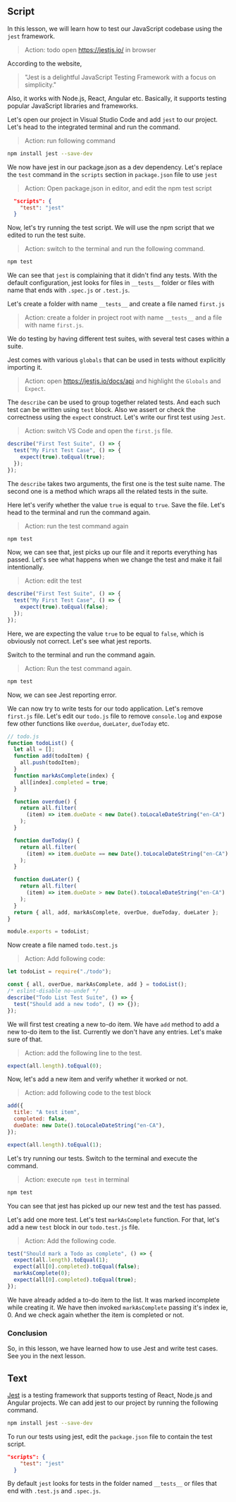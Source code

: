 ## Script

In this lesson, we will learn how to test our JavaScript codebase using the `jest` framework.

> Action: todo open https://jestjs.io/ in browser

According to the website,

> "Jest is a delightful JavaScript Testing Framework with a focus on simplicity."

Also, it works with Node.js, React, Angular etc. Basically, it supports testing popular JavaScript libraries and frameworks.

Let's open our project in Visual Studio Code and add `jest` to our project. Let's head to the integrated terminal and run the command.

> Action: run following command

```sh
npm install jest --save-dev
```

We now have jest in our package.json as a dev dependency. Let's replace the `test` command in the `scripts` section in `package.json` file to use `jest`

> Action: Open package.json in editor, and edit the npm test script

```json
  "scripts": {
    "test": "jest"
  }
```

Now, let's try running the test script. We will use the npm script that we edited to run the test suite.

> Action: switch to the terminal and run the following command.

```sh
npm test
```

We can see that `jest` is complaining that it didn't find any tests. With the default configuration, jest looks for files in `__tests__` folder or files with name that ends with `.spec.js` or `.test.js`.

Let's create a folder with name `__tests__` and create a file named `first.js`

> Action: create a folder in project root with name `__tests__` and a file with name `first.js`.

We do testing by having different test suites, with several test cases within a suite.

Jest comes with various `globals` that can be used in tests without explicitly importing it.

> Action: open https://jestjs.io/docs/api and highlight the `Globals` and `Expect`.

The `describe` can be used to group together related tests. And each such test can be written using `test` block. Also we assert or check the correctness using the `expect` construct. Let's write our first test using `Jest`.

> Action: switch VS Code and open the `first.js` file.

```js
describe("First Test Suite", () => {
  test("My First Test Case", () => {
    expect(true).toEqual(true);
  });
});
```

The `describe` takes two arguments, the first one is the test suite name. The second one is a method which wraps all the related tests in the suite.

Here let's verify whether the value `true` is equal to `true`. Save the file. Let's head to the terminal and run the command again.

> Action: run the test command again

```sh
npm test
```

Now, we can see that, jest picks up our file and it reports everything has passed. Let's see what happens when we change the test and make it fail intentionally.

> Action: edit the test

```js
describe("First Test Suite", () => {
  test("My First Test Case", () => {
    expect(true).toEqual(false);
  });
});
```

Here, we are expecting the value `true` to be equal to `false`, which is obviously not correct. Let's see what jest reports.

Switch to the terminal and run the command again.

> Action: Run the test command again.

```sh
npm test
```

Now, we can see Jest reporting error.

We can now try to write tests for our todo application. Let's remove `first.js` file. Let's edit our `todo.js` file to remove `console.log` and expose few other functions like `overdue`, `dueLater`, `dueToday` etc.

```js
// todo.js
function todoList() {
  let all = [];
  function add(todoItem) {
    all.push(todoItem);
  }
  function markAsComplete(index) {
    all[index].completed = true;
  }

  function overdue() {
    return all.filter(
      (item) => item.dueDate < new Date().toLocaleDateString("en-CA")
    );
  }

  function dueToday() {
    return all.filter(
      (item) => item.dueDate == new Date().toLocaleDateString("en-CA")
    );
  }

  function dueLater() {
    return all.filter(
      (item) => item.dueDate > new Date().toLocaleDateString("en-CA")
    );
  }
  return { all, add, markAsComplete, overDue, dueToday, dueLater };
}

module.exports = todoList;
```

Now create a file named `todo.test.js`

> Action: Add following code:

```js
let todoList = require("./todo");

const { all, overDue, markAsComplete, add } = todoList();
/* eslint-disable no-undef */
describe("Todo List Test Suite", () => {
  test("Should add a new todo", () => {});
});
```

We will first test creating a new to-do item. We have `add` method to add a new to-do item to the list. Currently we don't have any entries. Let's make sure of that.

> Action: add the following line to the test.

```js
expect(all.length).toEqual(0);
```

Now, let's add a new item and verify whether it worked or not.

> Action: add following code to the test block

```js
add({
  title: "A test item",
  completed: false,
  dueDate: new Date().toLocaleDateString("en-CA"),
});

expect(all.length).toEqual(1);
```

Let's try running our tests. Switch to the terminal and execute the command.

> Action: execute `npm test` in terminal

```sh
npm test
```

You can see that jest has picked up our new test and the test has passed.

Let's add one more test. Let's test `markAsComplete` function. For that, let's add a new `test` block in our `todo.test.js` file.

> Action: Add the following code.

```js
test("Should mark a Todo as complete", () => {
  expect(all.length).toEqual(1);
  expect(all[0].completed).toEqual(false);
  markAsComplete(0);
  expect(all[0].completed).toEqual(true);
});
```

We have already added a to-do item to the list. It was marked incomplete while creating it. We have then invoked `markAsComplete` passing it's index ie, 0. And we check again whether the item is completed or not.

### Conclusion

So, in this lesson, we have learned how to use Jest and write test cases. See you in the next lesson.

## Text

[Jest](https://jestjs.io/) is a testing framework that supports testing of React, Node.js and Angular projects. We can add jest to our project by running the following command.

```sh
npm install jest --save-dev
```

To run our tests using jest, edit the `package.json` file to contain the test script.

```json
"scripts": {
    "test": "jest"
  }
```

By default `jest` looks for tests in the folder named `__tests__` or files that end with `.test.js` and `.spec.js`.
